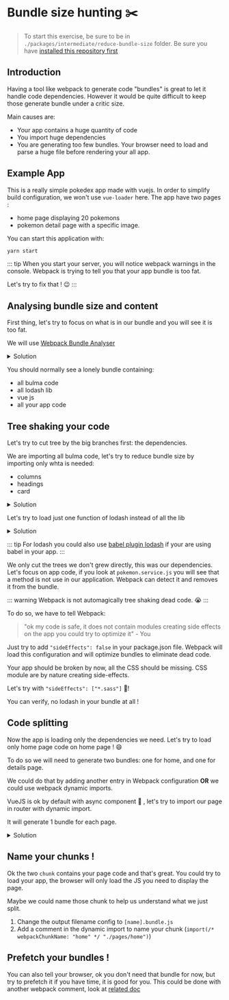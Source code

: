 # Bundle size hunting :scissors:

> To start this exercise, be sure to be in `./packages/intermediate/reduce-bundle-size` folder.
> Be sure you have [installed this repository first](../README.md#install)

## Introduction

Having a tool like webpack to generate code "bundles" is great to let it handle code dependencies.
However it would be quite difficult to keep those generate bundle under a critic size.

Main causes are:

- Your app contains a huge quantity of code
- You import huge dependencies
- You are generating too few bundles. Your browser need to load and parse a huge file before rendering your all app.

## Example App

This is a really simple pokedex app made with vuejs.
In order to simplify build configuration, we won't use `vue-loader` here.
The app have two pages :

- home page displaying 20 pokemons
- pokemon detail page with a specific image.

You can start this application with:

```bash
yarn start
```

::: tip
When you start your server, you will notice webpack warnings in the console.
Webpack is trying to tell you that your app bundle is too fat.

Let's try to fix that ! :wink:
:::

## Analysing bundle size and content

First thing, let's try to focus on what is in our bundle and you will see it is too fat.

We will use [Webpack Bundle Analyser](https://github.com/webpack-contrib/webpack-bundle-analyzer)

<details>
<summary>Solution</summary>

```js
const BundleAnalyzerPlugin = require("webpack-bundle-analyzer")
  .BundleAnalyzerPlugin;

module.exports = {
  plugins: [new BundleAnalyzerPlugin()]
};
```

</details>

You should normally see a lonely bundle containing:

- all bulma code
- all lodash lib
- vue js
- all your app code

## Tree shaking your code

Let's try to cut tree by the big branches first: the dependencies.

We are importing all bulma code, let's try to reduce bundle size by importing only whta is needed:

- columns
- headings
- card

<details>
<summary>Solution</summary>

Create a file `app.sass` and only load bulma parts.

```sass
@charset "utf-8";

@import "~bulma/sass/utilities/_all.sass"
@import "~bulma/sass/base/_all.sass"
@import "~bulma/sass/components/card.sass"
@import "~bulma/sass/elements/title.sass"
@import "~bulma/sass/grid/columns.sass"
```

</details>

Let's try to load just one function of lodash instead of all the lib

<details>
<summary>Solution</summary>

```js
import _capitalize from "lodash/capitalize";
```

</details>

::: tip
For lodash you could also use [babel plugin lodash](https://github.com/lodash/babel-plugin-lodash) if your are using babel in your app.
:::

We only cut the trees we don't grew directly, this was our dependencies.
Let's focus on app code, if you look at `pokemon.service.js` you will see that a method is not use in our application.
Webpack can detect it and removes it from the bundle.

::: warning
Webpack is not automagically tree shaking dead code. :sob:
:::

To do so, we have to tell Webpack:

> "ok my code is safe, it does not contain modules creating side effects on the app you could try to optimize it" - You

Just try to add `"sideEffects": false` in your package.json file.
Webpack will load this configuration and will optimize bundles to eliminate dead code.

Your app should be broken by now, all the CSS should be missing.
CSS module are by nature creating side-effects.

Let's try with `"sideEffects": ["*.sass"]` :tada:!

You can verify, no lodash in your bundle at all !

## Code splitting

Now the app is loading only the dependencies we need.
Let's try to load only home page code on home page ! :smile:

To do so we will need to generate two bundles: one for home, and one for details page.

We could do that by adding another entry in Webpack configuration **OR** we could use webpack dynamic imports.

VueJS is ok by default with async component :tada: , let's try to import our page in router with dynamic import.

It will generate 1 bundle for each page.

<details>
<summary>Solution</summary>

```js
import Vue from "vue";
import Router from "vue-router";

Vue.use(Router);

export default new Router({
  routes: [
    { path: "/", component: () => import("./pages/home") },
    {
      path: "/details/:id",
      component: () => import("./pages/details"),
      props: true
    }
  ]
});
```

</details>

## Name your chunks !

Ok the two `chunk` contains your page code and that's great.
You could try to load your app, the browser will only load the JS you need to display the page.

Maybe we could name those chunk to help us understand what we just split.

1. Change the output filename config to `[name].bundle.js`
2. Add a comment in the dynamic import to name your chunk (`import(/* webpackChunkName: "home" */ "./pages/home")`)

## Prefetch your bundles !

You can also tell your browser, ok you don't need that bundle for now, but try to prefetch it if you have time, it is good for you.
This could be done with another webpack comment, look at [related doc](https://webpack.js.org/guides/code-splitting/#prefetchingpreloading-modules)
